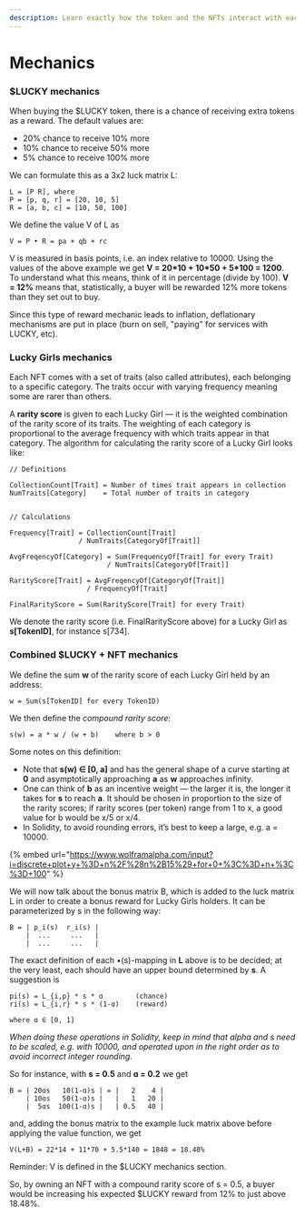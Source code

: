 ```yaml
---
description: Learn exactly how the token and the NFTs interact with each other.
---
```


# Mechanics

### $LUCKY mechanics

When buying the $LUCKY token, there is a chance of receiving extra tokens as a reward. The default values are:

* 20% chance to receive 10% more
* 10% chance to receive 50% more
* 5% chance to receive 100% more

We can formulate this as a 3x2 luck matrix L:

```
L = [P R], where
P = [p, q, r] = [20, 10, 5]
R = [a, b, c] = [10, 50, 100]
```

We define the value V of L as

```
V = P • R = pa + qb + rc
```

V is measured in basis points, i.e. an index relative to 10000. Using the values of the above example we get **V = 20\*10 + 10\*50 + 5\*100 = 1200**. To understand what this means, think of it in percentage (divide by 100). **V = 12%** means that, statistically, a buyer will be rewarded 12% more tokens than they set out to buy.

Since this type of reward mechanic leads to inflation, deflationary mechanisms are put in place (burn on sell, "paying" for services with LUCKY, etc).

### Lucky Girls mechanics

Each NFT comes with a set of traits (also called attributes), each belonging to a specific category. The traits occur with varying frequency meaning some are rarer than others.

A **rarity score** is given to each Lucky Girl — it is the weighted combination of the rarity score of its traits. The weighting of each category is proportional to the average frequency with which traits appear in that category. The algorithm for calculating the rarity score of a Lucky Girl looks like:

```
// Definitions

CollectionCount[Trait] = Number of times trait appears in collection
NumTraits[Category]    = Total number of traits in category


// Calculations

Frequency[Trait] = CollectionCount[Trait]
                 / NumTraits[CategoryOf[Trait]]

AvgFreqencyOf[Category] = Sum(FrequencyOf[Trait] for every Trait)
                        / NumTraits[CategoryOf[Trait]]

RarityScore[Trait] = AvgFreqencyOf[CategoryOf[Trait]]
                   / FrequencyOf[Trait]

FinalRarityScore = Sum(RarityScore[Trait] for every Trait)
```

We denote the rarity score (i.e. FinalRarityScore above) for a Lucky Girl as **s\[TokenID]**, for instance s\[734].

### **Combined $LUCKY + NFT mechanics**

We define the sum **w** of the rarity score of each Lucky Girl held by an address:

```
w = Sum(s[TokenID] for every TokenID)
```

We then define the _compound rarity score_:

```
s(w) = a * w / (w + b)    where b > 0
```

Some notes on this definition:

* Note that **s(w) ∈ \[0, a]** and has the general shape of a curve starting at **0** and asymptotically approaching **a** as **w** approaches infinity.
* One can think of **b** as an incentive weight — the larger it is, the longer it takes for **s** to reach **a**. It should be chosen in proportion to the size of the rarity scores; if rarity scores (per token) range from 1 to x, a good value for b would be x/5 or x/4.
* In Solidity, to avoid rounding errors, it’s best to keep a large, e.g. a = 10000.

{% embed url="https://www.wolframalpha.com/input?i=discrete+plot+y+%3D+n%2F%28n%2B15%29+for+0+%3C%3D+n+%3C%3D+100" %}

We will now talk about the bonus matrix B, which is added to the luck matrix L in order to create a bonus reward for Lucky Girls holders. It can be parameterized by s in the following way:

```
B = | p_i(s)  r_i(s) |
    |  ...     ...   |
    |  ...     ...   |
```

The exact definition of each •(s)-mapping in **L** above is to be decided; at the very least, each should have an upper bound determined by **s**. A suggestion is

```
pi(s) = L_{i,p} * s * ɑ        (chance)
ri(s) = L_{i,r} * s * (1-ɑ)    (reward)

where ɑ ∈ [0, 1]
```

_When doing these operations in Solidity, keep in mind that alpha and s need to be scaled, e.g. with 10000, and operated upon in the right order as to avoid incorrect integer rounding._

So for instance, with **s = 0.5** and **ɑ = 0.2** we get

```
B = | 20ɑs   10(1-ɑ)s | = |   2    4 |
    | 10ɑs   50(1-ɑ)s |   |   1   20 |
    |  5ɑs  100(1-ɑ)s |   | 0.5   40 |
```

and, adding the bonus matrix to the example luck matrix above before applying the value function, we get

```
V(L+B) = 22*14 + 11*70 + 5.5*140 = 1848 = 18.48%
```

Reminder: V is defined in the $LUCKY mechanics section.

So, by owning an NFT with a compound rarity score of s = 0.5, a buyer would be increasing his expected $LUCKY reward from 12% to just above 18.48%.
